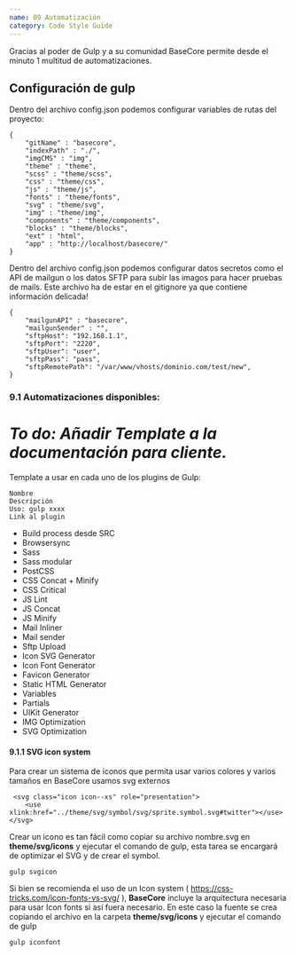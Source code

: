 ```yaml
---
name: 09 Automatización
category: Code Style Guide
---
```


Gracias al poder de Gulp y a su comunidad BaseCore permite desde el minuto 1 multitud de automatizaciones.

## Configuración de gulp

Dentro del archivo config.json podemos configurar variables de rutas del proyecto:

```
{
	"gitName" : "basecore",
	"indexPath" : "./",
	"imgCMS" : "img",
	"theme" : "theme",
	"scss" : "theme/scss",
	"css" : "theme/css",
	"js" : "theme/js",
	"fonts" : "theme/fonts",
	"svg" : "theme/svg",
	"img" : "theme/img",
	"components" : "theme/components",
	"blocks" : "theme/blocks",
	"ext" : "html",
	"app" : "http://localhost/basecore/"
}
```

Dentro del archivo config.json podemos configurar datos secretos como el API de mailgun o los datos SFTP para subir las imagos para hacer pruebas de mails. Este archivo ha de estar en el gitignore ya que contiene información delicada!

```
{
	"mailgunAPI" : "basecore",
	"mailgunSender" : "",
	"sftpHost": "192.168.1.1",
	"sftpPort": "2220",
	"sftpUser": "user",
	"sftpPass": "pass",
	"sftpRemotePath": "/var/www/vhosts/dominio.com/test/new",
}
```

### 9.1 Automatizaciones disponibles:

# _To do: Añadir Template a la documentación para cliente._

Template a usar en cada uno de los plugins de Gulp:

```
Nombre
Descripción
Uso: gulp xxxx
Link al plugin
```

- Build process desde SRC
- Browsersync
- Sass
- Sass modular
- PostCSS
- CSS Concat + Minify
- CSS Critical
- JS Lint
- JS Concat
- JS Minify
- Mail Inliner
- Mail sender
- Sftp Upload
- Icon SVG Generator
- Icon Font Generator
- Favicon Generator
- Static HTML Generator
- Variables
- Partials
- UIKit Generator
- IMG Optimization
- SVG Optimization

#### 9.1.1 SVG icon system

Para crear un sistema de iconos que permita usar varios colores y varios tamaños en BaseCore usamos svg externos

```
 <svg class="icon icon--xs" role="presentation">
    <use xlink:href="../theme/svg/symbol/svg/sprite.symbol.svg#twitter"></use>
</svg>
```

Crear un icono es tan fácil como copiar su archivo nombre.svg en **theme/svg/icons** y ejecutar el comando de gulp, esta tarea se encargará de optimizar el SVG y de crear el symbol.

```
gulp svgicon
```

Si bien se recomienda el uso de un Icon system ( https://css-tricks.com/icon-fonts-vs-svg/ ), **BaseCore** incluye la arquitectura necesaria para usar Icon fonts si así fuera necesario. En este caso la fuente se crea copiando el archivo en la carpeta **theme/svg/icons** y ejecutar el comando de gulp

```
gulp iconfont
```
